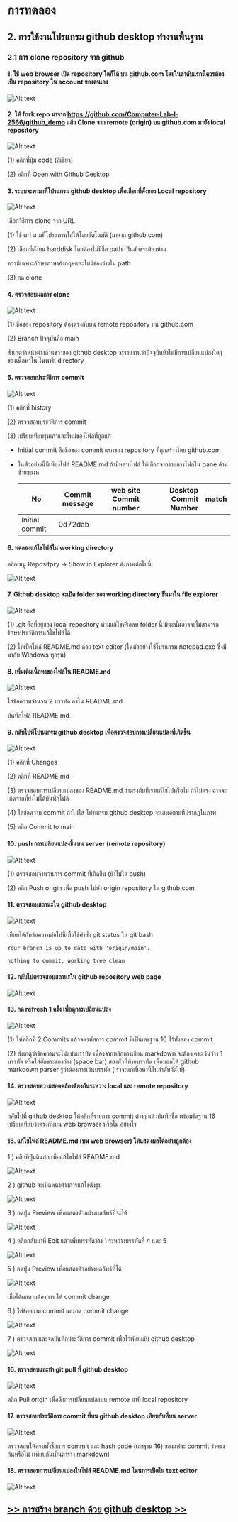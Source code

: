 # การทดลอง

## 2. การใช้งานโปรแกรม github desktop ทำงานพื้นฐาน

### 2.1 การ clone repository จาก github 

#### 1. ใช้ web browser เปิด repository ใดก็ได้ บน github.com โดยในลำดับแรกนี้ควรต้องเป็น repository ใน account  ของตนเอง

![Alt text](./Pictures/Picture-04.png)

#### 2. ให้ fork repo มาจาก https://github.com/Computer-Lab-I-2566/github_demo แล้ว Clone จาก remote (origin) บน github.com มายัง local repository

![Alt text](./Pictures/Picture-05.png)

(1) คลิกที่ปุ่ม code (สีเขียว)

(2) คลิกที่  Open with Github Desktop

#### 3. ระบบจะพามาที่โปรแกรม github desktop เพื่อเลือกที่ตั้งของ Local repository

![Alt text](Pictures/Picture-06.png)

เลือกวิธีการ clone จาก URL

(1) ใช้ url ตามที่โปรแกรมใส่ให้โดยอัตโนมัติ (มาจาก github.com)

(2) เลือกที่ตั้งบน harddisk โดยต้องไม่มีชื่อ  path เป็นอักขระต้องห้าม

ควรมีเฉพาะอักษรภาษาอังกฤษและไม่มีช่องว่างใน path

(3) กด clone

#### 4. ตรวจสอบผลการ clone

![Alt text](./Pictures/Picture-07.png)

(1) ชื่อของ repository ต้องตรงกับบน remote repository บน github.com

(2) Branch ปัจจุบันคือ main

สังเกตว่าหน้าต่างด้านขวาของ github desktop  จะรายงานว่าปัจจุบันยังไม่มีการเปลี่ยนแปลงใดๆ ของเนื้อหาใน  ไนพารืเ directory 

#### 5. ตรวจสอบประวัติการ commit

![Alt text](./Pictures/Picture-08.png)

(1) คลิกที่ history

(2) ตรวจสอบประวัติการ commit

(3) เปรียบเทียบรุ่นเก่าและใหม่ของไฟล์ที่ถูกแก้

- Initial commit คือชื่อของ commit แรกของ repository ที่ถูกสร้างโดย github.com

- ในตัวอย่างนี้มีเพียงไฟล์ README.md ถ้ามีหลายไฟล์ ให้เลือกจากรายการไฟล์ใน pane ด้านซ้ายของห

  | No | Commit message | web site Commit number | Desktop Commit Number | match |
  |----| -------------- |:----------------------:| ---------------------:|:------|
  | Initial commit | 0d72dab| 

#### 6. ทดลองแก้ไขไฟล์ใน working directory

คลิกเมนู Repositpry -> Show in Explorer ดังภาพต่อไปนี้

![Alt text](./Pictures/Picture-09.png)

#### 7. Github desktop จะเปิด folder ของ  working directory ขึั้นมาใน file explorer

![Alt text](./Pictures/Picture-10.png)

(1) .git คือที่อยู่ของ local repository ห้ามแก้ไขหรือลบ folder นี้ มิฉะนั้นอาจจะไม่สามารถรักษาประวัติการแก้ไขไฟล์ได้

(2) ให้เปืดไฟล์ README.md ด้วย text editor (ในตัวอย่างใช้โปรแกรม notepad.exe ซึ่งมีมากับ Windows ทุกรุ่น)

#### 8. เพิ่มเติมเนื้อหาของไฟล์ใน README.md

![Alt text](./Pictures/Picture-11.png)

ใส่ข้อความจำนวน 2 บรรทัด ลงใน README.md

บันทึกไฟล์ README.md

#### 9. กลับไปที่โปนแกรม github desktop เพื่อตรวจสอบการเปลี่ยนแปลงที่เกิดขึ้น

![Alt text](./Pictures/Picture-12.png)

(1) คลิกที่ Changes

(2) คลิกที่ README.md

(3) ตรวจสอบการเปลี่ยนแปลงของ README.md ว่าตรงกับที่เราแก้ไขไปหรือไม่ ถ้าไม่ตรง อาจจะเกิดจากที่ยังไม่ได้บันทึกไฟล์

(4) ใส่ข้อความ commit ถ้าไม่ใส่ โปรแกรม github desktop จะเสนอตามที่ปรากฏในภาพ

(5) คลิก Commit to main

#### 10. push การเปลี่ยนแปลงขึ้นบน server (remote repository)
 
![Alt text](./Pictures/Picture-13.png)

(1)  ตรวจสอบจำนวนการ commit ที่เกิดขึ้น (ยังไม่ได่ push)

(2)  คลิก Push origin เพื่อ push ไปยัง origin repository ใน github.com

#### 11. ตรวจสอบสถานะใน github desktop 

![Alt text](/Pictures/Picture-14.png)

เทียบได้กับข้อความต่อไปนี้เมื่อใช้คำสั่ง git status ใน git bash

``` md
Your branch is up to date with 'origin/main'.

nothing to commit, working tree clean
```

#### 12. กลับไปตรวจสอบสถานะใน github repository web page

![Alt text](./Pictures/Picture-15.png)

#### 13. กด refresh 1 ครั้ง เพื่อดูการเปลี่ยนแปลง

![Alt text](./Pictures/Picture-16.png)

(1) ให้คลิกที่ 2 Commits แล้วจดรหัสการ commit ที่เป็นเลขฐาน 16 ไว้ทั้งสอง commit

(2) สังเกตุว่าข้อความจะไม่แบ่งบรรทัด เนื่องจากหลักการเขียน markdown จะต้องเคาะเว้นว่าง 1 บรรทัด หรือใส่อักขระช่องว่าง (space bar)  สองตัวที่ท้ายบรรทัด เพื่อบอกให้ github markdown parser รู้ว่าต้องการเว้นบรรทัด (เราจะแก้เนื้อหานี้ในลำดับถัดไป)

#### 14. ตรวจสอบความสอดคล้องต้องกันระหว่าง local และ remote repository

![Alt text](./Pictures/Picture-17.png)


กลับไปที่ github desktop ให้คลิกที่รายการ commit ต่างๆ แล้วบันทึกชื่อ พร้อมรัสฐาน 16  เปรียบเทียบว่าตรงกับบน web browser หรือไม่ อย่างไร

#### 15. แก้ไขไฟล์ README.md (บน web browser) ให้แสดงผลได้อย่างถูกต้อง

1 ) คลิกที่ปุ่มดินสอ เพื่อแก้ไขไฟล์ README.md

![Alt text](./Pictures/Picture-18.png)

2 )  github จะเปิดหน้าต่างการแก้ไขดังรูป

![Alt text](./Pictures/Picture-19.png)

3 )  กดปุ่ม Preview เพื่อแสดงตัวอย่างผลลัพธ์ที่จะได้

![Alt text](./Pictures/Picture-20.png)

4 )  คลิกกลับมาที่ Edit แล้วเพิ่มบรรทัดว่าง 1 ระหว่างบรรทัดที่ 4 และ 5

![Alt text](./Pictures/Picture-21.png)

5 )  กดปุ่ม Preview เพื่อแสดงตัวอย่างผลลัพธ์ที่ได้

![Alt text](./Pictures/Picture-22.png)

เมื่อได้ผลตามต้องการ ให้ commit change  

6 )  ใส่ข้อความ commit และกด commit change

![Alt text](./Pictures/Picture-23.png)

7 )  ตรวจสอบและจดบันทึกประวัติการ commit เพื่อไว้เทียบกับ github desktop

![Alt text](./Pictures/Picture-24.png)

#### 16. ตรวจสอบและทำ git pull ที่ github desktop

![Alt text](./Pictures/Picture-25.png)

คลิก Pull origin เพื่อดึงการเปลี่ยนแปลงบน remote มาที่ local repository

#### 17. ตรวจสอบประวัติการ commit ที่บน github desktop เทียบกับที่บน  server

![Alt text](./Pictures/Picture-26.png)

ตรวจสอบให้ครบทั้งชื่อการ commit และ hash code (เลขฐาน 16) ของแต่ละ commit ว่าตรงกันหรือไม่ (เทียบกันเป็นตาราง markdown)

#### 18. ตรวจสอบการเปลี่ยนแปลงในไฟล์ README.md โดนการเปิดใน text editor

![Alt text](./Pictures/Picture-27.png)

## [>> การสร้าง branch ด้วย github desktop >>](W12-Labsheet-03.md)
